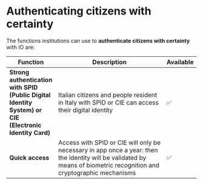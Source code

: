 # Authenticating citizens with certainty

The functions institutions can use to **authenticate citizens with certainty** with IO are: 

<table><thead><tr><th>Function</th><th width="385.3333333333333">Description</th><th>Available</th></tr></thead><tbody><tr><td><strong>Strong authentication with SPID (Public Digital Identity System) or CIE (Electronic Identity Card)</strong></td><td>Italian citizens and people resident in Italy with SPID or CIE can access their digital identity</td><td>✅</td></tr><tr><td><strong>Quick access</strong></td><td>Access with SPID or CIE will only be necessary in app once a year: then the identity will be validated by means of biometric recognition and cryptographic mechanisms</td><td>✅</td></tr></tbody></table>

